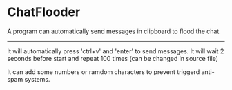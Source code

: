 # ChatFlooder
A program can automatically send messages in clipboard to flood the chat

---

It will automatically press 'ctrl+v' and 'enter' to send messages.
It will wait 2 seconds before start and repeat 100 times (can be changed in source file)


It can add some numbers or ramdom characters to prevent triggerd anti-spam systems.
